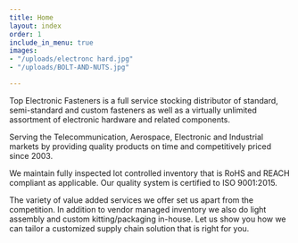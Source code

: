 ```yaml
---
title: Home
layout: index
order: 1
include_in_menu: true
images:
- "/uploads/electronc hard.jpg"
- "/uploads/BOLT-AND-NUTS.jpg"

---
```

Top Electronic Fasteners is a full service stocking distributor of standard, semi-standard and custom fasteners as well as a virtually unlimited assortment of electronic hardware and related components.

Serving the Telecommunication, Aerospace, Electronic and Industrial markets by providing quality products on time and competitively priced since 2003.

We maintain fully inspected lot controlled inventory that is RoHS and REACH compliant as applicable. Our quality system is certified to ISO 9001:2015.

The variety of value added services we offer set us apart from the competition. In addition to vendor managed inventory we also do light assembly and custom kitting/packaging in-house. Let us show you how we can tailor a customized supply chain solution that is right for you.